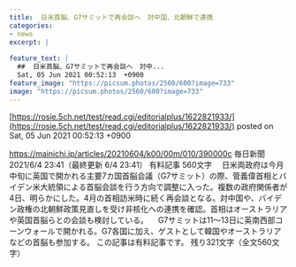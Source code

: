 ```yaml
---
title:  日米首脳、G7サミットで再会談へ　対中国、北朝鮮で連携  
categories:
- news
excerpt: |
  
feature_text: |
  ##  日米首脳、G7サミットで再会談へ　対中...
  Sat, 05 Jun 2021 00:52:13  +0900
feature_image: "https://picsum.photos/2560/600?image=733"
image: "https://picsum.photos/2560/600?image=733"
---
```


[https://rosie.5ch.net/test/read.cgi/editorialplus/1622821933/](https://rosie.5ch.net/test/read.cgi/editorialplus/1622821933/)
posted on Sat, 05 Jun 2021 00:52:13  +0900

<!--more-->

https://mainichi.jp/articles/20210604/k00/00m/010/390000c 毎日新聞 2021/6/4 23:41（最終更新 6/4 23:41） 有料記事 560文字 　日米両政府は今月中旬に英国で開かれる主要7カ国首脳会議（G7サミット）の際、菅義偉首相とバイデン米大統領による首脳会談を行う方向で調整に入った。複数の政府関係者が4日、明らかにした。4月の首相訪米時に続く再会談となる。対中国や、バイデン政権の北朝鮮政策見直しを受け非核化への連携を確認。首相はオーストラリアや英国首脳らとの会談も検討している。 　G7サミットは11〜13日に英南西部コーンウォールで開かれる。G7各国に加え、ゲストとして韓国やオーストラリアなどの首脳も参加する。 この記事は有料記事です。 残り321文字（全文560文字）
